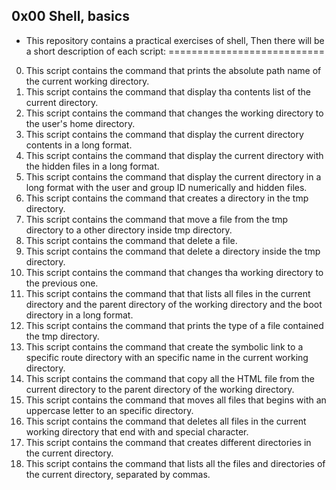 0x00 Shell, basics
---------------------------
- This repository contains a practical exercises of shell, Then there will be a short description of each script:
===========================
0. This script contains the command that prints the absolute path name of the current working directory.
1. This script contains the command that display tha contents list of the current directory.
2. This script contains the command that changes the working directory to the user's home directory.
3. This script contains the command that display the current directory contents in a long format.
4. This script contains the command that display the current directory with the hidden files in a long format.
5. This script contains the command that display the current directory in a long format with the user and group ID numerically and hidden files.
6. This script contains the command that creates a directory in the tmp directory.
7. This script contains the command that move a file from the tmp directory to a other directory inside tmp directory.
8. This script contains the command that delete a file.
9. This script contains the command that delete a directory inside the tmp directory.
10. This script contains the command that changes tha working directory to the previous one.
11. This script contains the command that that lists all files in the current directory and the parent directory of the working directory and the boot directory in a long format.
12. This script contains the command that prints the type of a file contained the tmp directory.
13. This script contains the command that create the symbolic link to a specific route directory with an specific name in the current working directory.
14. This script contains the command that copy all the HTML file from the current directory to the parent directory of the working directory.
15. This script contains the command that moves all files that begins with an uppercase letter to an specific directory.
16. This script contains the command that deletes all files in the current working directory that end with and special character.
17. This script contains the command that creates different directories in the current directory.
18. This script contains the command that lists all the files and directories of the current directory, separated by commas.